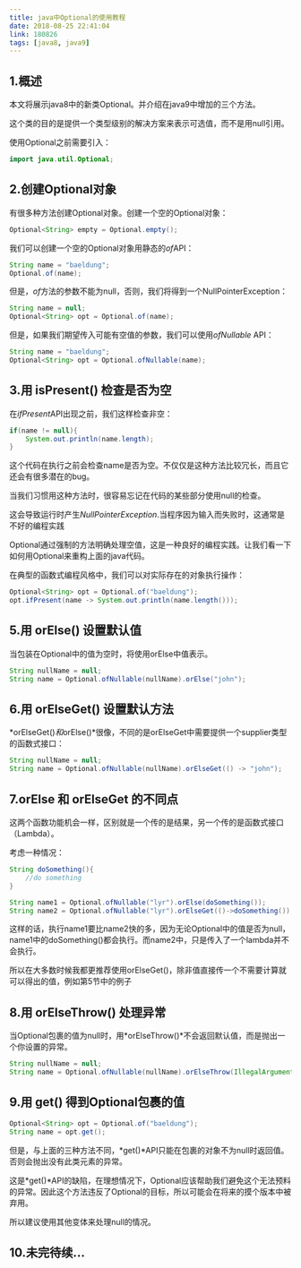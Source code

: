 ```yaml
---
title: java中Optional的使用教程
date: 2018-08-25 22:41:04
link: 180826
tags: [java8, java9]
---
```


## 1.概述

本文将展示java8中的新类Optional。并介绍在java9中增加的三个方法。

这个类的目的是提供一个类型级别的解决方案来表示可选值，而不是用null引用。

使用Optional之前需要引入：

```java
import java.util.Optional;
```

## 2.创建Optional对象

有很多种方法创建Optional对象。创建一个空的Optional对象：

```java
Optional<String> empty = Optional.empty();
```

我们可以创建一个空的Optional对象用静态的*of*API：

```java
String name = "baeldung";
Optional.of(name);
```

但是，*of*方法的参数不能为null，否则，我们将得到一个NullPointerException：

```java
String name = null;
Optional<String> opt = Optional.of(name);
```

但是，如果我们期望传入可能有空值的参数，我们可以使用*ofNullable* API：

```java
String name = "baeldung";
Optional<String> opt = Optional.ofNullable(name);
```

## 3.用 isPresent() 检查是否为空

在*ifPresent*API出现之前，我们这样检查非空：

```java
if(name != null){
    System.out.println(name.length);
}
```

这个代码在执行之前会检查name是否为空。不仅仅是这种方法比较冗长，而且它还会有很多潜在的bug。

当我们习惯用这种方法时，很容易忘记在代码的某些部分使用null的检查。

这会导致运行时产生*NullPointerException*.当程序因为输入而失败时，这通常是不好的编程实践

Optional通过强制的方法明确处理空值，这是一种良好的编程实践。让我们看一下如何用Optional来重构上面的java代码。

在典型的函数式编程风格中，我们可以对实际存在的对象执行操作：

```java
Optional<String> opt = Optional.of("baeldung");
opt.ifPresent(name -> System.out.println(name.length()));
```

## 5.用 orElse() 设置默认值

当包装在Optional中的值为空时，将使用orElse中值表示。

```java
String nullName = null;
String name = Optional.ofNullable(nullName).orElse("john");
```

## 6.用 orElseGet() 设置默认方法

*orElseGet()*和*orElse()*很像，不同的是orElseGet中需要提供一个supplier类型的函数式接口：

```java
String nullName = null;
String name = Optional.ofNullable(nullName).orElseGet(() -> "john");
```

## 7.orElse 和 orElseGet 的不同点

这两个函数功能机会一样，区别就是一个传的是结果，另一个传的是函数式接口（Lambda）。

考虑一种情况：

```java
String doSomething(){
    //do something
}
```

```java
String name1 = Optional.ofNullable("lyr").orElse(doSomething());
String name2 = Optional.ofNullable("lyr").orElseGet(()->doSomething());
```

这样的话，执行name1要比name2快的多，因为无论Optional中的值是否为null，name1中的doSomething()都会执行。而name2中，只是传入了一个lambda并不会执行。

所以在大多数时候我都更推荐使用orElseGet()，除非值直接传一个不需要计算就可以得出的值，例如第5节中的例子

## 8.用 orElseThrow() 处理异常

当Optional包裹的值为null时，用*orElseThrow()*不会返回默认值，而是抛出一个你设置的异常。

```java
String nullName = null;
String name = Optional.ofNullable(nullName).orElseThrow(IllegalArgumentException::new);
```

## 9.用 get() 得到Optional包裹的值

```java
Optional<String> opt = Optional.of("baeldung");
String name = opt.get();
```

但是，与上面的三种方法不同，*get()*API只能在包裹的对象不为null时返回值。否则会抛出没有此类元素的异常。

这是*get()*API的缺陷，在理想情况下，Optional应该帮助我们避免这个无法预料的异常。因此这个方法违反了Optional的目标，所以可能会在将来的摸个版本中被弃用。

所以建议使用其他变体来处理null的情况。

## 10.未完待续...